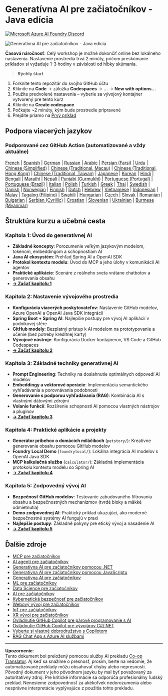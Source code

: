 <!--
CO_OP_TRANSLATOR_METADATA:
{
  "original_hash": "90ac762d40c6db51b8081cdb3e49e9db",
  "translation_date": "2025-08-28T21:47:26+00:00",
  "source_file": "README.md",
  "language_code": "sk"
}
-->
# Generatívna AI pre začiatočníkov - Java edícia
[![Microsoft Azure AI Foundry Discord](https://dcbadge.limes.pink/api/server/ByRwuEEgH4)](https://discord.com/invite/ByRwuEEgH4)

![Generatívna AI pre začiatočníkov - Java edícia](../../translated_images/beg-genai-series.8b48be9951cc574c25f8a3accba949bfd03c2f008e2c613283a1b47316fbee68.sk.png)

**Časová náročnosť**: Celý workshop je možné dokončiť online bez lokálneho nastavenia. Nastavenie prostredia trvá 2 minúty, pričom preskúmanie príkladov si vyžaduje 1-3 hodiny v závislosti od hĺbky skúmania.

> **Rýchly štart**

1. Forknite tento repozitár do svojho GitHub účtu
2. Kliknite na **Code** → záložka **Codespaces** → **...** → **New with options...**
3. Použite predvolené nastavenia – vyberie sa vývojový kontajner vytvorený pre tento kurz
4. Kliknite na **Create codespace**
5. Počkajte ~2 minúty, kým bude prostredie pripravené
6. Prejdite priamo na [Prvý príklad](./02-SetupDevEnvironment/README.md#step-2-create-a-github-personal-access-token)

## Podpora viacerých jazykov

### Podporované cez GitHub Action (automatizované a vždy aktuálne)

[French](../fr/README.md) | [Spanish](../es/README.md) | [German](../de/README.md) | [Russian](../ru/README.md) | [Arabic](../ar/README.md) | [Persian (Farsi)](../fa/README.md) | [Urdu](../ur/README.md) | [Chinese (Simplified)](../zh/README.md) | [Chinese (Traditional, Macau)](../mo/README.md) | [Chinese (Traditional, Hong Kong)](../hk/README.md) | [Chinese (Traditional, Taiwan)](../tw/README.md) | [Japanese](../ja/README.md) | [Korean](../ko/README.md) | [Hindi](../hi/README.md) | [Bengali](../bn/README.md) | [Marathi](../mr/README.md) | [Nepali](../ne/README.md) | [Punjabi (Gurmukhi)](../pa/README.md) | [Portuguese (Portugal)](../pt/README.md) | [Portuguese (Brazil)](../br/README.md) | [Italian](../it/README.md) | [Polish](../pl/README.md) | [Turkish](../tr/README.md) | [Greek](../el/README.md) | [Thai](../th/README.md) | [Swedish](../sv/README.md) | [Danish](../da/README.md) | [Norwegian](../no/README.md) | [Finnish](../fi/README.md) | [Dutch](../nl/README.md) | [Hebrew](../he/README.md) | [Vietnamese](../vi/README.md) | [Indonesian](../id/README.md) | [Malay](../ms/README.md) | [Tagalog (Filipino)](../tl/README.md) | [Swahili](../sw/README.md) | [Hungarian](../hu/README.md) | [Czech](../cs/README.md) | [Slovak](./README.md) | [Romanian](../ro/README.md) | [Bulgarian](../bg/README.md) | [Serbian (Cyrillic)](../sr/README.md) | [Croatian](../hr/README.md) | [Slovenian](../sl/README.md) | [Ukrainian](../uk/README.md) | [Burmese (Myanmar)](../my/README.md)

## Štruktúra kurzu a učebná cesta

### **Kapitola 1: Úvod do generatívnej AI**
- **Základné koncepty**: Porozumenie veľkým jazykovým modelom, tokenom, embeddingom a schopnostiam AI
- **Java AI ekosystém**: Prehľad Spring AI a OpenAI SDK
- **Protokol kontextu modelu**: Úvod do MCP a jeho úlohy v komunikácii AI agentov
- **Praktické aplikácie**: Scenáre z reálneho sveta vrátane chatbotov a generovania obsahu
- **[→ Začať kapitolu 1](./01-IntroToGenAI/README.md)**

### **Kapitola 2: Nastavenie vývojového prostredia**
- **Konfigurácia viacerých poskytovateľov**: Nastavenie GitHub modelov, Azure OpenAI a OpenAI Java SDK integrácií
- **Spring Boot + Spring AI**: Najlepšie postupy pre vývoj AI aplikácií v podnikovej sfére
- **GitHub modely**: Bezplatný prístup k AI modelom na prototypovanie a učenie (bez potreby kreditnej karty)
- **Vývojové nástroje**: Konfigurácia Docker kontajnerov, VS Code a GitHub Codespaces
- **[→ Začať kapitolu 2](./02-SetupDevEnvironment/README.md)**

### **Kapitola 3: Základné techniky generatívnej AI**
- **Prompt Engineering**: Techniky na dosiahnutie optimálnych odpovedí AI modelov
- **Embeddingy a vektorové operácie**: Implementácia semantického vyhľadávania a porovnávania podobnosti
- **Generovanie s podporou vyhľadávania (RAG)**: Kombinácia AI s vlastnými dátovými zdrojmi
- **Volanie funkcií**: Rozšírenie schopností AI pomocou vlastných nástrojov a pluginov
- **[→ Začať kapitolu 3](./03-CoreGenerativeAITechniques/README.md)**

### **Kapitola 4: Praktické aplikácie a projekty**
- **Generátor príbehov o domácich miláčikoch** (`petstory/`): Kreatívne generovanie obsahu pomocou GitHub modelov
- **Foundry Local Demo** (`foundrylocal/`): Lokálna integrácia AI modelov s OpenAI Java SDK
- **MCP kalkulačná služba** (`calculator/`): Základná implementácia protokolu kontextu modelu so Spring AI
- **[→ Začať kapitolu 4](./04-PracticalSamples/README.md)**

### **Kapitola 5: Zodpovedný vývoj AI**
- **Bezpečnosť GitHub modelov**: Testovanie zabudovaného filtrovania obsahu a bezpečnostných mechanizmov (tvrdé bloky a mäkké odmietnutia)
- **Demo zodpovednej AI**: Praktický príklad ukazujúci, ako moderné bezpečnostné systémy AI fungujú v praxi
- **Najlepšie postupy**: Základné pokyny pre etický vývoj a nasadenie AI
- **[→ Začať kapitolu 5](./05-ResponsibleGenAI/README.md)**

## Ďalšie zdroje

- [MCP pre začiatočníkov](https://github.com/microsoft/mcp-for-beginners)
- [AI agenti pre začiatočníkov](https://github.com/microsoft/ai-agents-for-beginners)
- [Generatívna AI pre začiatočníkov pomocou .NET](https://github.com/microsoft/Generative-AI-for-beginners-dotnet)
- [Generatívna AI pre začiatočníkov pomocou JavaScriptu](https://github.com/microsoft/generative-ai-with-javascript)
- [Generatívna AI pre začiatočníkov](https://github.com/microsoft/generative-ai-for-beginners)
- [ML pre začiatočníkov](https://aka.ms/ml-beginners)
- [Data Science pre začiatočníkov](https://aka.ms/datascience-beginners)
- [AI pre začiatočníkov](https://aka.ms/ai-beginners)
- [Kybernetická bezpečnosť pre začiatočníkov](https://github.com/microsoft/Security-101)
- [Webový vývoj pre začiatočníkov](https://aka.ms/webdev-beginners)
- [IoT pre začiatočníkov](https://aka.ms/iot-beginners)
- [XR vývoj pre začiatočníkov](https://github.com/microsoft/xr-development-for-beginners)
- [Ovládnutie GitHub Copilot pre párové programovanie s AI](https://aka.ms/GitHubCopilotAI)
- [Ovládnutie GitHub Copilot pre vývojárov C#/.NET](https://github.com/microsoft/mastering-github-copilot-for-dotnet-csharp-developers)
- [Vyberte si vlastné dobrodružstvo s Copilotom](https://github.com/microsoft/CopilotAdventures)
- [RAG Chat App s Azure AI službami](https://github.com/Azure-Samples/azure-search-openai-demo-java)

---

**Upozornenie**:  
Tento dokument bol preložený pomocou služby AI prekladu [Co-op Translator](https://github.com/Azure/co-op-translator). Aj keď sa snažíme o presnosť, prosím, berte na vedomie, že automatizované preklady môžu obsahovať chyby alebo nepresnosti. Pôvodný dokument v jeho pôvodnom jazyku by mal byť považovaný za autoritatívny zdroj. Pre kritické informácie sa odporúča profesionálny ľudský preklad. Nenesieme zodpovednosť za akékoľvek nedorozumenia alebo nesprávne interpretácie vyplývajúce z použitia tohto prekladu.